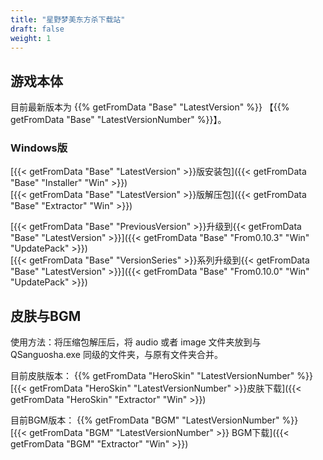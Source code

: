 ```yaml
---
title: "星野梦美东方杀下载站"
draft: false
weight: 1
---
```


## 游戏本体

目前最新版本为 {{% getFromData "Base" "LatestVersion" %}} 【{{% getFromData "Base" "LatestVersionNumber" %}}】。

### Windows版

[{{< getFromData "Base" "LatestVersion" >}}版安装包]({{< getFromData "Base" "Installer" "Win" >}})  
[{{< getFromData "Base" "LatestVersion" >}}版解压包]({{< getFromData "Base" "Extractor" "Win" >}})

[{{< getFromData "Base" "PreviousVersion" >}}升级到{{< getFromData "Base" "LatestVersion" >}}]({{< getFromData "Base" "From0.10.3" "Win" "UpdatePack" >}})  
[{{< getFromData "Base" "VersionSeries" >}}系列升级到{{< getFromData "Base" "LatestVersion" >}}]({{< getFromData "Base" "From0.10.0" "Win" "UpdatePack" >}})

## 皮肤与BGM

使用方法：将压缩包解压后，将 audio 或者 image 文件夹放到与 QSanguosha.exe 同级的文件夹，与原有文件夹合并。

目前皮肤版本： {{% getFromData "HeroSkin" "LatestVersionNumber" %}}  
[{{< getFromData "HeroSkin" "LatestVersionNumber" >}}皮肤下载]({{< getFromData "HeroSkin" "Extractor" "Win" >}})

目前BGM版本： {{% getFromData "BGM" "LatestVersionNumber" %}}    
[{{< getFromData "BGM" "LatestVersionNumber" >}} BGM下载]({{< getFromData "BGM" "Extractor" "Win" >}})
